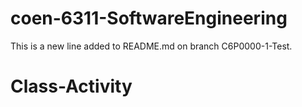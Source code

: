# coen-6311-SoftwareEngineering

This is a new line added to README.md on branch C6P0000-1-Test.
# Class-Activity
